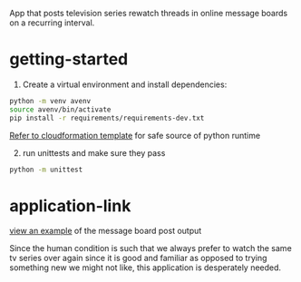 App that posts television series rewatch threads in online message boards on a recurring interval.

# getting-started

1) Create a virtual environment and install dependencies:
```bash
python -m venv avenv
source avenv/bin/activate
pip install -r requirements/requirements-dev.txt
```

[Refer to cloudformation template](templates/rewatch_aws.yml#32) for safe source of python runtime

2) run unittests and make sure they pass

```bash
python -m unittest
```

# application-link
[view an example](https://www.reddit.com/r/Toonami/comments/1ao9p0t/cyborg_009_episode_1_and_episode_2_rewatch/) of the message board post output

Since the human condition is such that we always prefer to watch the same tv series over again since it is good and familiar as opposed to trying something new we might not like, this application is desperately needed.
